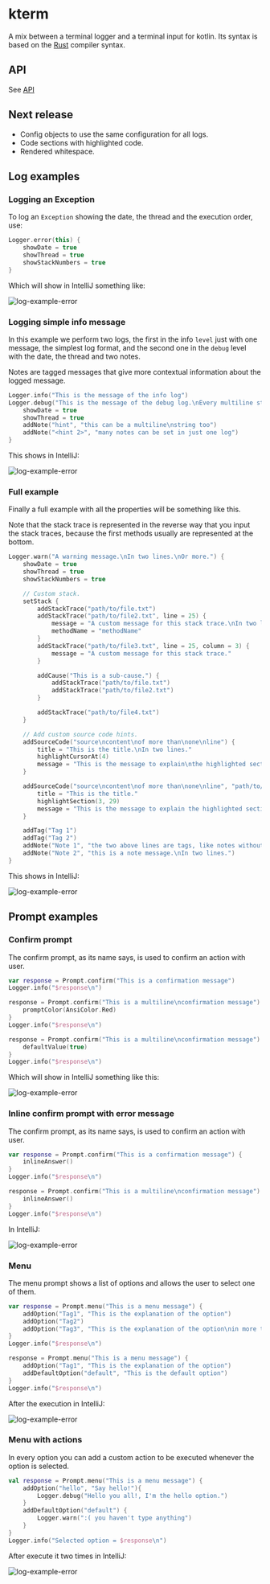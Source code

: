 # kterm

A mix between a terminal logger and a terminal input for kotlin. Its syntax is based on the [Rust](https://www.rust-lang.org/) compiler syntax.

## API

See [API](./doc/md/index.md)

## Next release

- Config objects to use the same configuration for all logs.
- Code sections with highlighted code.
- Rendered whitespace.

## Log examples

### Logging an Exception

To log an `Exception` showing the date, the thread and the execution order, use:

```kotlin
Logger.error(this) {
    showDate = true
    showThread = true
    showStackNumbers = true
}
```

Which will show in IntelliJ something like:

![log-example-error](./doc/img/log-example-error.png)

### Logging simple info message

In this example we perform two logs, the first in the info `level` just with one message, the simplest log format, and the second one in the `debug` level with the date, the thread and two notes.

Notes are tagged messages that give more contextual information about the logged message.

```kotlin
Logger.info("This is the message of the info log")
Logger.debug("This is the message of the debug log.\nEvery multiline string is correctly indented.") {
    showDate = true
    showThread = true
    addNote("hint", "this can be a multiline\nstring too")
    addNote("<hint 2>", "many notes can be set in just one log")
}
```

This shows in IntelliJ:

![log-example-error](./doc/img/log-example-simple-info-message.png)

### Full example

Finally a full example with all the properties will be something like this.

Note that the stack trace is represented in the reverse way that you input the stack traces, because the first methods usually are represented at the bottom.

```kotlin
Logger.warn("A warning message.\nIn two lines.\nOr more.") {
    showDate = true
    showThread = true
    showStackNumbers = true

    // Custom stack.
    setStack {
        addStackTrace("path/to/file.txt")
        addStackTrace("path/to/file2.txt", line = 25) {
            message = "A custom message for this stack trace.\nIn two lines.\nOr more."
            methodName = "methodName"
        }
        addStackTrace("path/to/file3.txt", line = 25, column = 3) {
            message = "A custom message for this stack trace."
        }

        addCause("This is a sub-cause.") {
            addStackTrace("path/to/file.txt")
            addStackTrace("path/to/file2.txt")
        }

        addStackTrace("path/to/file4.txt")
    }

    // Add custom source code hints.
    addSourceCode("source\ncontent\nof more than\none\nline") {
        title = "This is the title.\nIn two lines."
        highlightCursorAt(4)
        message = "This is the message to explain\nthe highlighted section"
    }

    addSourceCode("source\ncontent\nof more than\none\nline", "path/to/file4.txt") {
        title = "This is the title."
        highlightSection(3, 29)
        message = "This is the message to explain the highlighted section\none\nline"
    }

    addTag("Tag 1")
    addTag("Tag 2")
    addNote("Note 1", "the two above lines are tags, like notes without message.")
    addNote("Note 2", "this is a note message.\nIn two lines.")
}
```

This shows in IntelliJ:

![log-example-error](./doc/img/log-example-full.png)

## Prompt examples

### Confirm prompt

The confirm prompt, as its name says, is used to confirm an action with user.

```kotlin
var response = Prompt.confirm("This is a confirmation message")
Logger.info("$response\n")

response = Prompt.confirm("This is a multiline\nconfirmation message") {
    promptColor(AnsiColor.Red)
}
Logger.info("$response\n")

response = Prompt.confirm("This is a multiline\nconfirmation message") {
    defaultValue(true)
}
Logger.info("$response\n")
```

Which will show in IntelliJ something like this:

![log-example-error](./doc/img/prompt-confirm-simple.png)

### Inline confirm prompt with error message

The confirm prompt, as its name says, is used to confirm an action with user.

```kotlin
var response = Prompt.confirm("This is a confirmation message") {
    inlineAnswer()
}
Logger.info("$response\n")

response = Prompt.confirm("This is a multiline\nconfirmation message") {
    inlineAnswer()
}
Logger.info("$response\n")
```

In IntelliJ:

![log-example-error](./doc/img/prompt-confirm-inline-bad.png)

### Menu

The menu prompt shows a list of options and allows the user to select one of them.

```kotlin
var response = Prompt.menu("This is a menu message") {
    addOption("Tag1", "This is the explanation of the option")
    addOption("Tag2")
    addOption("Tag3", "This is the explanation of the option\nin more than one line")
}
Logger.info("$response\n")

response = Prompt.menu("This is a menu message") {
    addOption("Tag1", "This is the explanation of the option")
    addDefaultOption("default", "This is the default option")
}
Logger.info("$response\n")
```

After the execution in IntelliJ:

![log-example-error](./doc/img/prompt-menu-simple.png)

### Menu with actions

In every option you can add a custom action to be executed whenever the option is selected.

```kotlin
val response = Prompt.menu("This is a menu message") {
    addOption("hello", "Say hello!"){
        Logger.debug("Hello you all!, I'm the hello option.")
    }
    addDefaultOption("default") {
        Logger.warn(":( you haven't type anything")
    }
}
Logger.info("Selected option = $response\n")
```

After execute it two times in IntelliJ:

![log-example-error](./doc/img/prompt-menu-actions.png)

